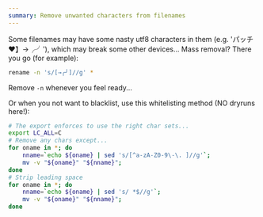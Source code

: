 ```yaml
---
summary: Remove unwanted characters from filenames
---
```


Some filenames may have some nasty utf8 characters in them (e.g. 'パッチ♥】→╭╯'), which may break some other devices...
Mass removal? There you go (for example):
```bash
rename -n 's/[→╭╯]//g' *
```
Remove `-n` whenever you feel ready...

Or when you not want to blacklist, use this whitelisting method (NO dryruns here!):
```bash
# The export enforces to use the right char sets...
export LC_ALL=C
# Remove any chars except...
for oname in *; do
    nname=`echo ${oname} | sed 's/[^a-zA-Z0-9\-\. ]//g'`;
    mv -v "${oname}" "${nname}";
done
# Strip leading space
for oname in *; do
    nname=`echo ${oname} | sed 's/ *$//g'`;
    mv -v "${oname}" "${nname}";
done
```
